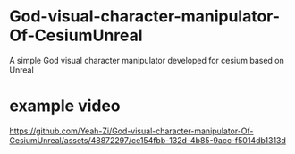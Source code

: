 # God-visual-character-manipulator-Of-CesiumUnreal
A simple God visual character manipulator developed for cesium based on Unreal

# example video

https://github.com/Yeah-Zi/God-visual-character-manipulator-Of-CesiumUnreal/assets/48872297/ce154fbb-132d-4b85-9acc-f5014db1313d
